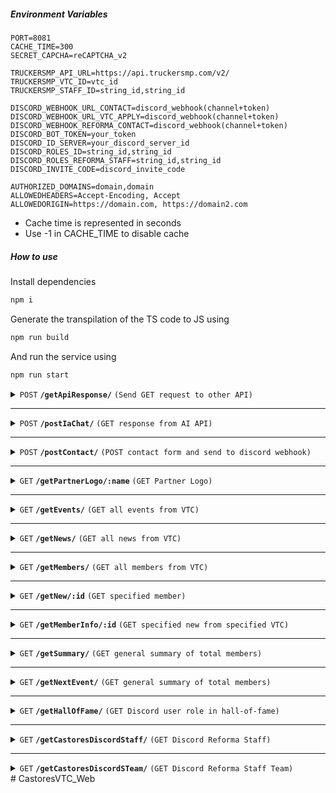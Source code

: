 ##### Environment Variables

```
PORT=8081
CACHE_TIME=300
SECRET_CAPCHA=reCAPTCHA_v2

TRUCKERSMP_API_URL=https://api.truckersmp.com/v2/
TRUCKERSMP_VTC_ID=vtc_id
TRUCKERSMP_STAFF_ID=string_id,string_id

DISCORD_WEBHOOK_URL_CONTACT=discord_webhook(channel+token)
DISCORD_WEBHOOK_URL_VTC_APPLY=discord_webhook(channel+token)
DISCORD_WEBHOOK_REFORMA_CONTACT=discord_webhook(channel+token)
DISCORD_BOT_TOKEN=your_token
DISCORD_ID_SERVER=your_discord_server_id
DISCORD_ROLES_ID=string_id,string_id
DISCORD_ROLES_REFORMA_STAFF=string_id,string_id
DISCORD_INVITE_CODE=discord_invite_code

AUTHORIZED_DOMAINS=domain,domain
ALLOWEDHEADERS=Accept-Encoding, Accept
ALLOWEDORIGIN=https://domain.com, https://domain2.com
```

-   Cache time is represented in seconds
-   Use -1 in CACHE_TIME to disable cache

##### How to use

Install dependencies

```bash
npm i
```

Generate the transpilation of the TS code to JS using

```bash
npm run build
```

And run the service using

```bash
npm run start
```

<details>
 <summary><code>POST</code> <code><b>/getApiResponse/</b></code> <code>(Send GET request to other API)</code></summary>

`BODY`:

```json
{
  "url": string,
  "headers": json
}
```

`Response`:

> | http code | content-type       | response                      |
> | --------- | ------------------ | ----------------------------- |
> | `200`     | `application/json` | `(JSON API response)`         |
> | `500`     | `application/json` | `{"error": "need more data"}` |
> | `404`     | `application/json` | `{"error": "error message"}`  |

### Remember

These are just the responses that our backend sends. The other answers may depend on the API you are querying.

</details>

---

<details>
 <summary><code>POST</code> <code><b>/postIaChat/</b></code> <code>(GET response from AI API)</code></summary>

`BODY`:

```json
{
  "prompt": string,
  "pass": string,
  "user_id": string
}
```

`Response`:

> | http code | content-type       | response           |
> | --------- | ------------------ | ------------------ |
> | `200`     | `application/json` | `application/json` |
> | `404`     | `application/json` | `{"error": 404}`   |

</details>

---

<details>
 <summary><code>POST</code> <code><b>/postContact/</b></code> <code>(POST contact form and send to discord webhook)</code></summary>

`BODY`:

```json
{
  "name": string,
  "email": string,
  "reason": string,
  "discord": string | undefined,
  "message": string,
  "captcha": string
}
```

`Response`:

> | http code | content-type       | response                      |
> | --------- | ------------------ | ----------------------------- |
> | `200`     | `text/plain`       | `application/json`            |
> | `401`     | `text/plain`       | `Unauthorized`                |
> | `404`     | `application/json` | `{"error": 404}`              |
> | `500`     | `application/json` | `{"error": "need more data"}` |

</details>

---

<details>
 <summary><code>GET</code> <code><b>/getPartnerLogo/:name</b></code> <code>(GET Partner Logo)</code></summary>

`Response`:

> | http code | content-type                  | response                     |
> | --------- | ----------------------------- | ---------------------------- |
> | `200`     | `image/png+jpeg+jpg+gif+webp` | `RAW image file`             |
> | `404`     | `application/json`            | `{"error": "error message"}` |

</details>

---

<details>
 <summary><code>GET</code> <code><b>/getEvents/</b></code> <code>(GET all events from VTC)</code></summary>

`Response`:

> | http code | content-type       | response                             |
> | --------- | ------------------ | ------------------------------------ |
> | `200`     | `application/json` | `[Events type]`                      |
> | `500`     | `application/json` | `{"error": "Internal Server Error"}` |

[Events type](https://truckersmp.com/developers/api#operation/get-vtc-id-events)

</details>

---

<details>
 <summary><code>GET</code> <code><b>/getNews/</b></code> <code>(GET all news from VTC)</code></summary>

`Response`:

> | http code | content-type       | response                             |
> | --------- | ------------------ | ------------------------------------ |
> | `200`     | `application/json` | `[News type]`                        |
> | `500`     | `application/json` | `{"error": "Internal Server Error"}` |

[News type](https://truckersmp.com/developers/api#operation/get-vtc-id-news)

</details>

---

<details>
 <summary><code>GET</code> <code><b>/getMembers/</b></code> <code>(GET all members from VTC)</code></summary>

`Response`:

> | http code | content-type       | response                             |
> | --------- | ------------------ | ------------------------------------ |
> | `200`     | `application/json` | `[Members type]`                     |
> | `500`     | `application/json` | `{"error": "Internal Server Error"}` |

[Members type](https://truckersmp.com/developers/api#operation/get-vtc-id-members)

</details>

---

<details>
 <summary><code>GET</code> <code><b>/getNew/:id</b></code> <code>(GET specified member)</code></summary>

`Response`:

> | http code | content-type       | response                             |
> | --------- | ------------------ | ------------------------------------ |
> | `200`     | `application/json` | `[Member type]`                      |
> | `500`     | `application/json` | `{"error": "Internal Server Error"}` |

[Member type](https://truckersmp.com/developers/api#operation/get-player-id)

</details>

---

<details>
 <summary><code>GET</code> <code><b>/getMemberInfo/:id</b></code> <code>(GET specified new from specified VTC)</code></summary>

`Response`:

> | http code | content-type       | response                             |
> | --------- | ------------------ | ------------------------------------ |
> | `200`     | `application/json` | `[New type]`                         |
> | `500`     | `application/json` | `{"error": "Internal Server Error"}` |

[New type](https://truckersmp.com/developers/api#operation/get-vtc-id-news-news_id)

</details>

---

<details>
 <summary><code>GET</code> <code><b>/getSummary/</b></code> <code>(GET general summary of total members)</code></summary>

`Response`:

> | http code | content-type       | response                                                                                  |
> | --------- | ------------------ | ----------------------------------------------------------------------------------------- |
> | `200`     | `application/json` | `{"vtc_members":100,"discord_members":100,"staff_members":100,"last_member":member_type}` |
> | `404`     | `application/json` | `{"error": 404}`                                                                          |

[Member type](https://truckersmp.com/developers/api#operation/get-player-id)

</details>

---

<details>
 <summary><code>GET</code> <code><b>/getNextEvent/</b></code> <code>(GET general summary of total members)</code></summary>

`Response`:

> | http code | content-type       | response        |
> | --------- | ------------------ | --------------- |
> | `200`     | `application/json` | `[Events type]` |
> | `500`     | `application/json` | `{"error": 404` |

[Event type](https://truckersmp.com/developers/api#operation/get-vtc-id-events)

</details>

---

<details>
 <summary><code>GET</code> <code><b>/getHallOfFame/</b></code> <code>(GET Discord user role in hall-of-fame)</code></summary>

`BODY`;

```json
{
    "response": [
        {
            "id": "1234",
            "name": "role",
            "color": 10354688,
            "members": [
                {
                    "id": "1234",
                    "nick": "nickname",
                    "avatar": "avatar",
                    "joined_at": "2023-11-20T01:51:03.691Z",
                    "rolesNames": ["Mod", "Verificado"]
                },
                {
                    "id": "1234",
                    "nick": "nickname",
                    "avatar": "avatar",
                    "joined_at": "2023-10-13T01:39:50.382Z",
                    "rolesNames": ["Stream Notify", "Mod"]
                }
            ]
        }
    ]
}
```

`Response`:

> | http code | content-type       | response                             |
> | --------- | ------------------ | ------------------------------------ |
> | `200`     | `application/json` | `[Events type]`                      |
> | `404`     | `application/json` | `{"error": "Internal Server Error"}` |

[Event type](https://truckersmp.com/developers/api#operation/get-vtc-id-events)

</details>

---

<details>
 <summary><code>GET</code> <code><b>/getCastoresDiscordStaff/</b></code> <code>(GET Discord Reforma Staff)</code></summary>

`BODY`;

```json
{
    "response": [
        {
            "id": "1234",
            "name": "role",
            "color": 10354688,
            "members": [
                {
                    "id": "1234",
                    "nick": "nickname",
                    "avatar": "avatar",
                    "joined_at": "2023-11-20T01:51:03.691Z",
                    "rolesNames": ["Mod", "Verificado"]
                },
                {
                    "id": "1234",
                    "nick": "nickname",
                    "avatar": "avatar",
                    "joined_at": "2023-10-13T01:39:50.382Z",
                    "rolesNames": ["Stream Notify", "Mod"]
                }
            ]
        }
    ]
}
```

`Response`:

> | http code | content-type       | response           |
> | --------- | ------------------ | ------------------ |
> | `200`     | `application/json` | `application/json` |
> | `404`     | `application/json` | `{"error": 404}`   |

[Event type](https://truckersmp.com/developers/api#operation/get-vtc-id-events)

</details>

---

<details>
 <summary><code>GET</code> <code><b>/getCastoresDiscordSTeam/</b></code> <code>(GET Discord Reforma Staff Team)</code></summary>

`BODY`;

```json
{
    "response": [
        {
            "id": "1234",
            "name": "role",
            "color": 10354688,
            "members": [
                {
                    "id": "1234",
                    "nick": "nickname",
                    "avatar": "avatar",
                    "joined_at": "2023-11-20T01:51:03.691Z",
                    "rolesNames": ["Mod", "Verificado"]
                },
                {
                    "id": "1234",
                    "nick": "nickname",
                    "avatar": "avatar",
                    "joined_at": "2023-10-13T01:39:50.382Z",
                    "rolesNames": ["Stream Notify", "Mod"]
                }
            ]
        }
    ]
}
```

`Response`:

> | http code | content-type       | response           |
> | --------- | ------------------ | ------------------ |
> | `200`     | `application/json` | `application/json` |
> | `404`     | `application/json` | `{"error": 404}`   |

[Event type](https://truckersmp.com/developers/api#operation/get-vtc-id-events)

</details>
#   C a s t o r e s V T C _ W e b  
 